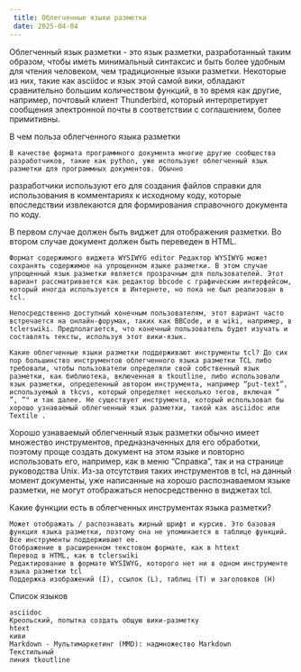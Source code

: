 ```yaml
---
 title: Облегченные языки разметки
 date: 2025-04-04
---
```


Облегченный язык разметки - это язык разметки, разработанный таким образом, чтобы иметь минимальный синтаксис и быть более удобным для чтения человеком, чем традиционные языки разметки. Некоторые из них, такие как asciidoc и язык этой самой вики, обладают сравнительно большим количеством функций, в то время как другие, например, почтовый клиент Thunderbird, который интерпретирует сообщения электронной почты в соответствии с соглашением, более примитивны.

В чем польза облегченного языка разметки

    В качестве формата программного документа многие другие сообщества разработчиков, такие как python, уже используют облегченный язык разметки для программных документов. Обычно
разработчики используют его для создания файлов справки
        для использования в комментариях к исходному коду, которые впоследствии извлекаются для формирования справочного документа по коду.

В первом случае должен быть виджет для отображения разметки. Во втором случае документ должен быть переведен в HTML.

    Формат содержимого виджета WYSIWYG editor Редактор WYSIWYG может сохранять содержимое на упрощенном языке разметки. В этом случае упрощенный язык разметки является прозрачным для пользователей. Этот вариант рассматривается как редактор bbcode с графическим интерфейсом, который иногда используется в Интернете, но пока не был реализован в tcl.

    Непосредственно доступный конечным пользователям, этот вариант часто встречается на онлайн-форумах, таких как BBCode, и в wiki, например, в tclerswiki. Предполагается, что конечный пользователь будет изучать и составлять тексты, используя этот вики-язык.

    Какие облегченные языки разметки поддерживают инструменты tcl? До сих пор большинство инструментов облегченного языка разметки TCL либо требовали, чтобы пользователи определяли свой собственный язык разметки, как библиотека, включенная в tkoutline, либо использовали язык разметки, определенный автором инструмента, например “put-text”, используемый в tkcvs, который определяет несколько тегов, включая “
    ”, ”" и так далее. Не существует инструмента, который использовал бы хорошо узнаваемый облегченный язык разметки, такой как asciidoc или Textile .

Хорошо узнаваемый облегченный язык разметки обычно имеет множество инструментов, предназначенных для его обработки, поэтому проще создать документ на этом языке и повторно использовать его, например, как в меню “Справка”, так и на странице руководства Unix. Из-за отсутствия таких инструментов в tcl, на данный момент документы, уже написанные на хорошо распознаваемом языке разметки, не могут отображаться непосредственно в виджетах tcl.

Какие функции есть в облегченных инструментах языка разметки?

    Может отображать / распознавать жирный шрифт и курсив. Это базовая функция языка разметки, поэтому она не упоминается в таблице функций. Все инструменты поддерживают ее.
    Отображение в расширенном текстовом формате, как в httext
    Перевод в HTML, как в tclerswiki
    Редактирование в формате WYSIWYG, которого нет ни в одном инструменте языка разметки tcl
    Поддержка изображений (I), ссылок (L), таблиц (T) и заголовков (H)

Список языков

    asciidoc
    Креольский, попытка создать общую вики-разметку
    htext
    киви
    Markdown - Мультимаркетинг (MMD): надмножество Markdown
    Текстильный
    линия tkoutline






































